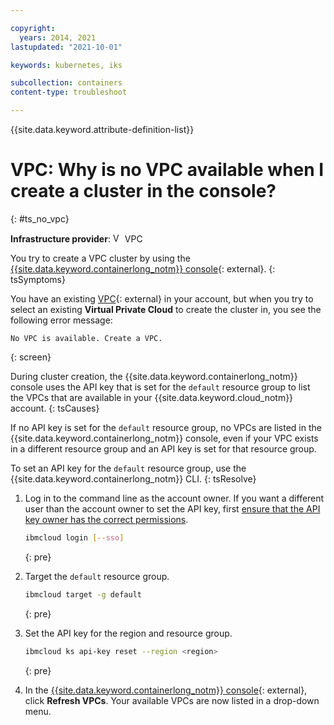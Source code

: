 ```yaml
---

copyright: 
  years: 2014, 2021
lastupdated: "2021-10-01"

keywords: kubernetes, iks

subcollection: containers
content-type: troubleshoot

---
```





{{site.data.keyword.attribute-definition-list}}



# VPC: Why is no VPC available when I create a cluster in the console?
{: #ts_no_vpc}

**Infrastructure provider**: <img src="images/icon-vpc.png" alt="VPC infrastructure provider icon" width="15" style="width:15px; border-style: none"/> VPC

You try to create a VPC cluster by using the [{{site.data.keyword.containerlong_notm}} console](https://cloud.ibm.com/kubernetes/catalog/create){: external}.
{: tsSymptoms} 

You have an existing [VPC](https://cloud.ibm.com/vpc){: external} in your account, but when you try to select an existing **Virtual Private Cloud** to create the cluster in, you see the following error message:
```
No VPC is available. Create a VPC.
```
{: screen}

During cluster creation, the {{site.data.keyword.containerlong_notm}} console uses the API key that is set for the `default` resource group to list the VPCs that are available in your {{site.data.keyword.cloud_notm}} account.
{: tsCauses}

If no API key is set for the `default` resource group, no VPCs are listed in the {{site.data.keyword.containerlong_notm}} console, even if your VPC exists in a different resource group and an API key is set for that resource group.

To set an API key for the `default` resource group, use the {{site.data.keyword.containerlong_notm}} CLI.
{: tsResolve}

1. Log in to the command line as the account owner. If you want a different user than the account owner to set the API key, first [ensure that the API key owner has the correct permissions](/docs/containers?topic=containers-access-creds#owner_permissions).
    ```sh
    ibmcloud login [--sso]
    ```
    {: pre}

2. Target the `default` resource group.
    ```sh
    ibmcloud target -g default
    ```
    {: pre}

3. Set the API key for the region and resource group.
    ```sh
    ibmcloud ks api-key reset --region <region>
    ```
    {: pre}

4. In the [{{site.data.keyword.containerlong_notm}} console](https://cloud.ibm.com/kubernetes/catalog/create){: external}, click **Refresh VPCs**. Your available VPCs are now listed in a drop-down menu.



